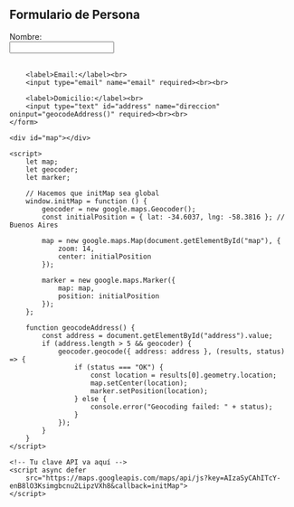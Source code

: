 <!DOCTYPE html>
<html>
<head>
    <meta charset="UTF-8">
    <title>Formulario con Mapa</title>
    <style>
        #map {
            height: 400px;
            width: 100%;
            margin-top: 20px;
        }
        form {
            max-width: 500px;
            margin-bottom: 20px;
        }
    </style>
</head>
<body>
    <h2>Formulario de Persona</h2>
    <form id="personForm">
        <label>Nombre:</label><br>
        <input type="text" name="nombre" required><br><br>

        <label>Email:</label><br>
        <input type="email" name="email" required><br><br>

        <label>Domicilio:</label><br>
        <input type="text" id="address" name="direccion" oninput="geocodeAddress()" required><br><br>
    </form>

    <div id="map"></div>

    <script>
        let map;
        let geocoder;
        let marker;

        // Hacemos que initMap sea global
        window.initMap = function () {
            geocoder = new google.maps.Geocoder();
            const initialPosition = { lat: -34.6037, lng: -58.3816 }; // Buenos Aires

            map = new google.maps.Map(document.getElementById("map"), {
                zoom: 14,
                center: initialPosition
            });

            marker = new google.maps.Marker({
                map: map,
                position: initialPosition
            });
        };

        function geocodeAddress() {
            const address = document.getElementById("address").value;
            if (address.length > 5 && geocoder) {
                geocoder.geocode({ address: address }, (results, status) => {
                    if (status === "OK") {
                        const location = results[0].geometry.location;
                        map.setCenter(location);
                        marker.setPosition(location);
                    } else {
                        console.error("Geocoding failed: " + status);
                    }
                });
            }
        }
    </script>

    <!-- Tu clave API va aquí -->
    <script async defer
        src="https://maps.googleapis.com/maps/api/js?key=AIzaSyCAhITcY-enB8lO3Ksimgbcnu2LipzVXh8&callback=initMap">
    </script>
</body>
</html>
